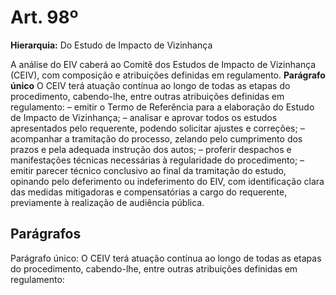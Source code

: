 # Art. 98º

**Hierarquia:** Do Estudo de Impacto de Vizinhança

A análise do EIV caberá ao Comitê dos Estudos de Impacto de Vizinhança (CEIV), com composição e atribuições definidas em regulamento.
**Parágrafo único** O CEIV terá atuação contínua ao longo de todas as etapas do procedimento, cabendo-lhe, entre outras atribuições definidas em regulamento:
– emitir o Termo de Referência para a elaboração do Estudo de Impacto de Vizinhança;
– analisar e aprovar todos os estudos apresentados pelo requerente, podendo solicitar ajustes e correções;
– acompanhar a tramitação do processo, zelando pelo cumprimento dos prazos e pela adequada instrução dos autos;
– proferir despachos e manifestações técnicas necessárias à regularidade do procedimento;
– emitir parecer técnico conclusivo ao final da tramitação do estudo, opinando pelo deferimento ou indeferimento do EIV, com identificação clara das medidas mitigadoras e compensatórias a cargo do requerente, previamente à realização de audiência pública.

## Parágrafos
Parágrafo único: O CEIV terá atuação contínua ao longo de todas as etapas do procedimento, cabendo-lhe, entre outras atribuições definidas em regulamento:





